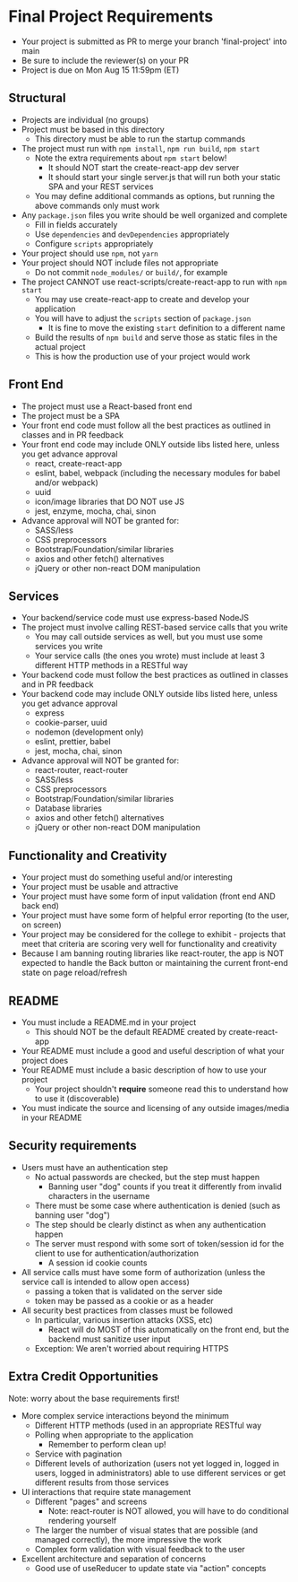 # Final Project Requirements

* Your project is submitted as PR to merge your branch 'final-project' into main
* Be sure to include the reviewer(s) on your PR
* Project is due on Mon Aug 15 11:59pm (ET)

## Structural
* Projects are individual (no groups)
* Project must be based in this directory
    * This directory must be able to run the startup commands
* The project must run with `npm install`, `npm run build`, `npm start`
    - Note the extra requirements about `npm start` below!
      - It should NOT start the create-react-app dev server
      - It should start your single server.js that will run both your static SPA and your REST services
    - You may define additional commands as options, but running the above commands only must work
* Any `package.json` files you write should be well organized and complete
    * Fill in fields accurately
    * Use `dependencies` and `devDependencies` appropriately
    * Configure `scripts` appropriately
* Your project should use `npm`, not `yarn`
* Your project should NOT include files not appropriate
  - Do not commit `node_modules/` or `build/`, for example
* The project CANNOT use react-scripts/create-react-app to run with `npm start`
    * You may use create-react-app to create and develop your application
    * You will have to adjust the `scripts` section of `package.json` 
      * It is fine to move the existing `start` definition to a different name
    * Build the results of `npm build` and serve those as static files in the actual project
    * This is how the production use of your project would work

## Front End
* The project must use a React-based front end
* The project must be a SPA
* Your front end code must follow all the best practices as outlined in classes and in PR feedback
* Your front end code may include ONLY outside libs listed here, unless you get advance approval
    * react, create-react-app
    * eslint, babel, webpack (including the necessary modules for babel and/or webpack)
    * uuid
    * icon/image libraries that DO NOT use JS
    * jest, enzyme, mocha, chai, sinon 
* Advance approval will NOT be granted for:
    * SASS/less
    * CSS preprocessors
    * Bootstrap/Foundation/similar libraries
    * axios and other fetch() alternatives
    * jQuery or other non-react DOM manipulation

## Services
* Your backend/service code must use express-based NodeJS
* The project must involve calling REST-based service calls that you write
    * You may call outside services as well, but you must use some services you write
    * Your service calls (the ones you wrote) must include at least 3 different HTTP methods in a RESTful way
* Your backend code must follow the best practices as outlined in classes and in PR feedback 
* Your backend code may include ONLY outside libs listed here, unless you get advance approval
    * express
    * cookie-parser, uuid
    * nodemon (development only)
    * eslint, prettier, babel
    * jest, mocha, chai, sinon
* Advance approval will NOT be granted for:
    - react-router, react-router
    * SASS/less
    * CSS preprocessors
    * Bootstrap/Foundation/similar libraries
    * Database libraries
    * axios and other fetch() alternatives
    * jQuery or other non-react DOM manipulation

## Functionality and Creativity 
* Your project must do something useful and/or interesting
* Your project must be usable and attractive
* Your project must have some form of input validation (front end AND back end)
* Your project must have some form of helpful error reporting (to the user, on screen)
* Your project may be considered for the college to exhibit - projects that meet that criteria are scoring very well for functionality and creativity
* Because I am banning routing libraries like react-router, the app is NOT expected to handle the Back button or maintaining the current front-end state on page reload/refresh

## README
* You must include a README.md in your project
  * This should NOT be the default README created by create-react-app
* Your README must include a good and useful description of what your project does
* Your README must include a basic description of how to use your project
    * Your project shouldn't **require** someone read this to understand how to use it (discoverable)
* You must indicate the source and licensing of any outside images/media in your README

## Security requirements
* Users must have an authentication step
    * No actual passwords are checked, but the step must happen
      - Banning user "dog" counts if you treat it differently from invalid characters in the username
    * There must be some case where authentication is denied (such as banning user "dog")
    * The step should be clearly distinct as when any authentication happen
    * The server must respond with some sort of token/session id for the client to use for authentication/authorization
      - A session id cookie counts
* All service calls must have some form of authorization (unless the service call is intended to allow open access)
    * passing a token that is validated on the server side
    * token may be passed as a cookie or as a header
* All security best practices from classes must be followed
    * In particular, various insertion attacks (XSS, etc)
      - React will do MOST of this automatically on the front end, but the backend must sanitize user input
    * Exception: We aren't worried about requiring HTTPS

## Extra Credit Opportunities 
Note: worry about the base requirements first!
- More complex service interactions beyond the minimum
  - Different HTTP methods (used in an appropriate RESTful way
  - Polling when appropriate to the application
    - Remember to perform clean up!
  - Service with pagination
  - Different levels of authorization (users not yet logged in, logged in users, logged in administrators) able to use different services or get different results from those services
- UI interactions that require state management
  - Different "pages" and screens 
    - Note: react-router is NOT allowed, you will have to do conditional rendering yourself
  - The larger the number of visual states that are possible (and managed correctly), the more impressive the work
  - Complex form validation with visual feedback to the user 
- Excellent architecture and separation of concerns
  - Good use of useReducer to update state via "action" concepts
